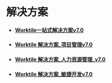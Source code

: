 # 解决方案

* #### [ Worktile一站式解决方案v7.0 ](https://at.worktile.com/files/5b4ed802b76c7a55e3b6ab26/preview?from=drive&version=3)

* #### [ Worktile 解决方案_项目管理v7.0](https://at.worktile.com/files/5bc7f0badb334a0fabe6314f/preview?from=drive&version=1)

* #### [Worktile 解决方案_人力资源管理_v7.0](https://at.worktile.com/files/5b7cdb2e585df323ffa93011/preview?from=drive&version=1)

* #### [Worktile 解决方案_敏捷开发v7.0](https://at.worktile.com/files/5b756d92e979fe1f988c5220/preview?from=drive&version=2)
